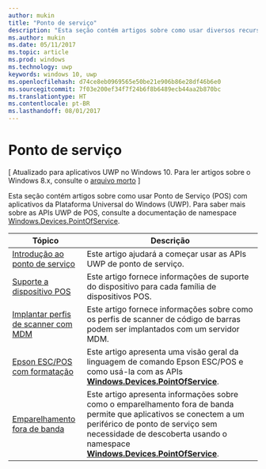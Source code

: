 ```yaml
---
author: mukin
title: "Ponto de serviço"
description: "Esta seção contém artigos sobre como usar diversos recursos do namespace Ponto de Serviço."
ms.author: mukin
ms.date: 05/11/2017
ms.topic: article
ms.prod: windows
ms.technology: uwp
keywords: windows 10, uwp
ms.openlocfilehash: d74ce8eb0969565e50be21e906b86e28df46b6e0
ms.sourcegitcommit: 7f03e200ef34f7f24b6f8b6489ecb44aa2b870bc
ms.translationtype: HT
ms.contentlocale: pt-BR
ms.lasthandoff: 08/01/2017
---
```

# <a name="point-of-service"></a>Ponto de serviço

\[ Atualizado para aplicativos UWP no Windows 10. Para ler artigos sobre o Windows 8.x, consulte o [arquivo morto](http://go.microsoft.com/fwlink/p/?linkid=619132) \]

Esta seção contém artigos sobre como usar Ponto de Serviço (POS) com aplicativos da Plataforma Universal do Windows (UWP). Para saber mais sobre as APIs UWP de POS, consulte a documentação de namespace [Windows.Devices.PointOfService](https://docs.microsoft.com/en-us/uwp/api/windows.devices.pointofservice).

|Tópico|Descrição|
|--------|------------------|
| [Introdução ao ponto de serviço](pos-get-started.md) | Este artigo ajudará a começar usar as APIs UWP de ponto de serviço. |
| [Suporte a dispositivo POS](pos-device-support.md) | Este artigo fornece informações de suporte do dispositivo para cada família de dispositivos POS. |
| [Implantar perfis de scanner com MDM](deploy-scanner-profiles-with-mdm.md) | Este artigo fornece informações sobre como os perfis de scanner de código de barras podem ser implantados com um servidor MDM. |
| [Epson ESC/POS com formatação](epson-esc-pos-with-formatting.md)   | Este artigo apresenta uma visão geral da linguagem de comando Epson ESC/POS e como usá-la com as APIs [**Windows.Devices.PointOfService**](https://msdn.microsoft.com/library/windows/apps/windows.devices.pointofservice.aspx). |
| [Emparelhamento fora de banda](out-of-band-pairing.md) | Este artigo apresenta informações sobre como o emparelhamento fora de banda permite que aplicativos se conectem a um periférico de ponto de serviço sem necessidade de descoberta usando o namespace [**Windows.Devices.PointOfService**](https://msdn.microsoft.com/library/windows/apps/windows.devices.pointofservice.aspx). |
